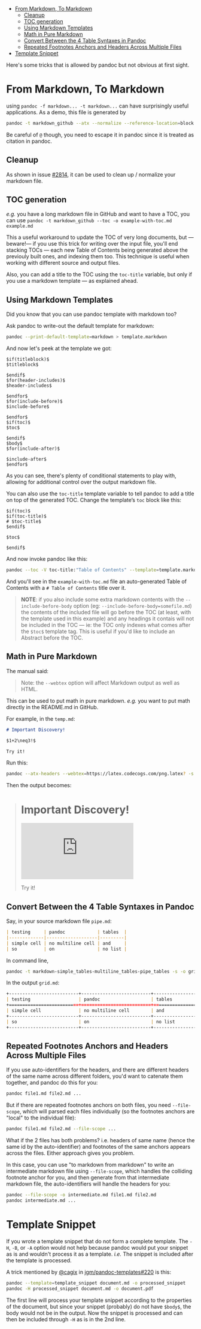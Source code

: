 -   [From Markdown, To Markdown](#from-markdown-to-markdown)
    -   [Cleanup](#cleanup)
    -   [TOC generation](#toc-generation)
    -   [Using Markdown Templates](#using-markdown-templates)
    -   [Math in Pure Markdown](#math-in-pure-markdown)
    -   [Convert Between the 4 Table Syntaxes in Pandoc](#convert-between-the-4-table-syntaxes-in-pandoc)
    -   [Repeated Footnotes Anchors and Headers Across Multiple Files](#repeated-footnotes-anchors-and-headers-across-multiple-files)
-   [Template Snippet](#template-snippet)

Here's some tricks that is allowed by pandoc but not obvious at first sight.

# From Markdown, To Markdown

using `pandoc -f markdown... -t markdown...` can have surprisingly useful applications. As a demo, this file is generated by

``` bash
pandoc -t markdown_github --atx --normalize --reference-location=block --toc -s -o temp-github.md temp.md
```

Be careful of `@` though, you need to escape it in pandoc since it is treated as citation in pandoc.

## Cleanup

As shown in issue [\#2814](https://github.com/jgm/pandoc/issues/2814), it can be used to clean up / normalize your markdown file.

## TOC generation

*e.g.* you have a long markdown file in GitHub and want to have a TOC, you can use `pandoc -t markdown_github --toc -o example-with-toc.md example.md`

This a useful workaround to update the TOC of very long documents, but —beware!— if you use this trick for writing over the input file, you'll end stacking TOCs — each new Table of Contents being generated above the previouly built ones, and indexing them too. This technique is useful when working with different source and output files.

Also, you can add a title to the TOC using the `toc-title` variable, but only if you use a markdown template — as explained ahead.

## Using Markdown Templates
 
Did you know that you can use pandoc template with markdown too?

Ask pandoc to write-out the default template for markdown:

``` bash
pandoc --print-default-template=markdown > template.markdwon
```

And now let's peek at the template we got:

```
$if(titleblock)$
$titleblock$

$endif$
$for(header-includes)$
$header-includes$

$endfor$
$for(include-before)$
$include-before$

$endfor$
$if(toc)$
$toc$

$endif$
$body$
$for(include-after)$

$include-after$
$endfor$
```

As you can see, there's plenty of conditional statements to play with, allowing for additional control over the output markdown file.

You can also use the `toc-title` template variable to tell pandoc to add a title on top of the generated TOC. Change the template’s `toc` block like this:

```
$if(toc)$
$if(toc-title)$
# $toc-title$
$endif$

$toc$

$endif$
```

And now invoke pandoc like this:

``` bash
pandoc --toc -V toc-title:"Table of Contents" --template=template.markdown -o example-with-toc.md example.md
```

And you'll see in the `example-with-toc.md` file an auto-generated Table of Contents with a `# Table of Contents` title over it.

> **NOTE**: if you also include some extra markdown contents with the `--include-before-body` option (eg: `--include-before-body=somefile.md`) the contents of the included file will go before the TOC (at least, with the template used in this example) and any headings it contais will not be included in the TOC — ie: the TOC only indexes what comes after the `$toc$` template tag. This is useful if you'd like to include an Abstract before the TOC.

## Math in Pure Markdown

The manual said:

> Note: the `--webtex` option will affect Markdown output as well as HTML.

This can be used to put math in pure markdown. *e.g.* you want to put math directly in the README.md in GitHub.

For example, in the `temp.md`:

``` markdown
# Important Discovery!

$1+2\neq3!$

Try it!
```

Run this:

``` bash
pandoc --atx-headers --webtex=https://latex.codecogs.com/png.latex? -s -o temp-codecogs.md temp.md
```

Then the output becomes:

> # Important Discovery!
>
> ![1+2\\neq3!](https://latex.codecogs.com/png.latex?1%2B2%5Cneq3%21 "1+2\neq3!")
>
> Try it!

## Convert Between the 4 Table Syntaxes in Pandoc

Say, in your source markdown file `pipe.md`:

``` markdown
| testing     | pandoc            | tables  |
|-------------|-------------------|---------|
| simple cell | no multiline cell | and     |
| so          | on                | no list |
```

In command line,

``` bash
pandoc -t markdown-simple_tables-multiline_tables-pipe_tables -s -o grid.md pipe.md
```

In the output `grid.md`:

``` markdown
+--------------------------+--------------------------+--------------------------+
| testing                  | pandoc                   | tables                   |
+==========================+==========================+==========================+
| simple cell              | no multiline cell        | and                      |
+--------------------------+--------------------------+--------------------------+
| so                       | on                       | no list                  |
+--------------------------+--------------------------+--------------------------+
```

## Repeated Footnotes Anchors and Headers Across Multiple Files

If you use auto-identifiers for the headers, and there are different headers of the same name across different folders, you'd want to catenate them together, and pandoc do this for you:

``` bash
pandoc file1.md file2.md ...
```

But if there are repeated footnotes anchors on both files, you need `--file-scope`, which will parsed each files individually (so the footnotes anchors are "local" to the individual file):

``` bash
pandoc file1.md file2.md --file-scope ...
```

What if the 2 files has both problems? i.e. headers of same name (hence the same id by the auto-identifier) and footnotes of the same anchors appears across the files. Either approach gives you problem.

In this case, you can use "to markdown from markdown" to write an intermediate markdown file using `--file-scope`, which handles the colliding footnote anchor for you, and then generate from that intermediate markdown file, the auto-identifiers will handle the headers for you:

``` bash
pandoc --file-scope -o intermediate.md file1.md file2.md
pandoc intermediate.md ...
```

# Template Snippet

If you wrote a template snippet that do not form a complete template. The `-H`, `-B`, or `-A` option would not help because pandoc would put your snippet as is and wouldn't process it as a template. *i.e.* The snippet is included after the template is processed.

A trick mentioned by [@cagix](https://github.com/cagix) in [jgm/pandoc-templates\#220](https://github.com/jgm/pandoc-templates/issues/220) is this:

``` bash
pandoc --template=template_snippet document.md -o processed_snippet
pandoc -H processed_snippet document.md -o document.pdf
```

The first line will process your template snippet according to the properties of the document, but since your snippet (probably) do not have `$body$`, the body would not be in the output. Now the snippet is processed and can then be included through `-H` as is in the 2nd line.
